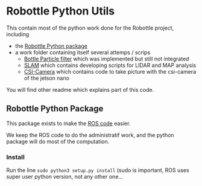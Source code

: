 # Robottle Python Utils 

This contain most of the python work done for the Robottle project, including
- the [Robottle Python package](/robottle_utils)
- a work folder containing itself several attemps / scrips
    - [Bottle Particle filter](/work/bottle_particle_filter) which was implemented but still not integrated
    - [SLAM](/work/slam) which contains developing scripts for LIDAR and MAP analysis
    - [CSI-Camera](/work/csi-camera) which contains code to take picture with the csi-camera of the jetson nano
    
You will find other readme which explains part of this code.    
    
## Robottle Python Package

This package exists to make the [ROS code](https://github.com/arthurBricq/ros_robottle) easier.

We keep the ROS code to do the administratif work, and the python package will do most of the computation.

### Install

Run the line `sudo python3 setup.py install` (sudo is important, ROS uses super user python version, not any other one...